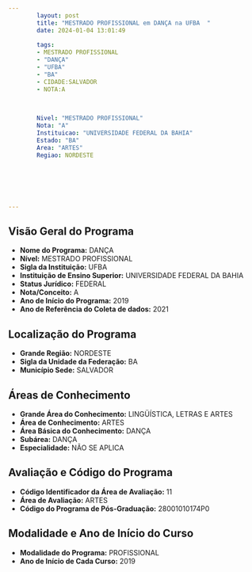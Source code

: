 ```yaml
---
        layout: post
        title: "MESTRADO PROFISSIONAL em DANÇA na UFBA  "
        date: 2024-01-04 13:01:49
     
        tags:
        - MESTRADO PROFISSIONAL
        - "DANÇA"
        - "UFBA"
        - "BA"
        - CIDADE:SALVADOR
        - NOTA:A
        
       

        Nivel: "MESTRADO PROFISSIONAL"
        Nota: "A"
        Instituicao: "UNIVERSIDADE FEDERAL DA BAHIA"
        Estado: "BA"
        Area: "ARTES"
        Regiao: NORDESTE
        
        
        
        
        
        
---
```

## Visão Geral do Programa
- **Nome do Programa:** DANÇA
- **Nível:** MESTRADO PROFISSIONAL
- **Sigla da Instituição:** UFBA
- **Instituição de Ensino Superior:** UNIVERSIDADE FEDERAL DA BAHIA
- **Status Jurídico:** FEDERAL
- **Nota/Conceito:** A
- **Ano de Início do Programa:** 2019
- **Ano de Referência do Coleta de dados:** 2021

## Localização do Programa
- **Grande Região:** NORDESTE
- **Sigla da Unidade da Federação:** BA
- **Município Sede:** SALVADOR

## Áreas de Conhecimento
- **Grande Área do Conhecimento:** LINGÜÍSTICA, LETRAS E ARTES
- **Área de Conhecimento:** ARTES
- **Área Básica do Conhecimento:** DANÇA
- **Subárea:** DANÇA
- **Especialidade:** NÃO SE APLICA

## Avaliação e Código do Programa
- **Código Identificador da Área de Avaliação:** 11
- **Área de Avaliação:** ARTES
- **Código do Programa de Pós-Graduação:** 28001010174P0


## Modalidade e Ano de Início do Curso
- **Modalidade do Programa:** PROFISSIONAL
- **Ano de Início de Cada Curso:** 2019
